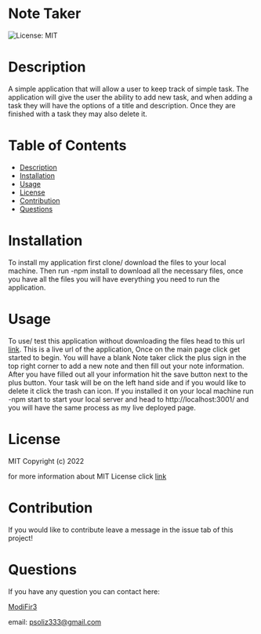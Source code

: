 # Note Taker
  ![License: MIT](https://img.shields.io/badge/License-MIT-yellow.svg)

  # Description

  A simple application that will allow a user to keep track of simple task. The application will give the user the ability to add new task, and when adding a task they will have the options of a title and description. Once they are finished with a task they may also delete it.

  # Table of Contents

  * [Description](#discription)
  * [Installation](#installation)
  * [Usage](#usage)
  * [License](#license)
  * [Contribution](#contribution)
  * [Questions](#questions)
  
  # Installation

  To install my application first clone/ download the files to your local machine. Then run -npm install to download all the necessary files, once you have all the files you will have everything you need to run the application.

  # Usage

  To use/ test this application without downloading the files head to this url [link](https://shielded-peak-98652.herokuapp.com/). This is a live url of the application, Once on the main page click get started to begin. You will have a blank Note taker click the plus sign in the top right corner to add a new note and then fill out your note information. After you have filled out all your information hit the save button next to the plus button. Your task will be on the left hand side and if you would like to delete it click the trash can icon. If you installed it on your local machine run -npm start to start your local server and head to http://localhost:3001/ and you will have the same process as my live deployed page.

  # License

  MIT
Copyright (c) 2022
      
for more information about MIT License click [link](https://opensource.org/licenses/MIT)

  # Contribution

  If you would like to contribute leave a message in the issue tab of this project!

  # Questions

  If you have any question you can contact here: 

  [ModiFir3](https://github.com/ModiFir3)

email: psoliz333@gmail.com
